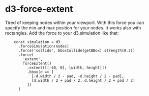 # d3-force-extent

Tired of keeping nodes within your viewport. With this force you can specify the min and max position for your nodes. It works also with rectangles. Add the force to your d3.simulation like that:

```
    const simulation = d3
      .forceSimulation(nodes)
      .force('collide', bboxCollide(getBBox).strength(0.2))
      .force(
        'extent',
        forceExtent()
          .extent([[-40, 0], [width, height]])
          .bbox(d => [
            [-d.width / 2 - pad, -d.height / 2 - pad],
            [d.width / 2 + pad / 2, d.height / 2 + pad / 2]
          ])
      )

```
